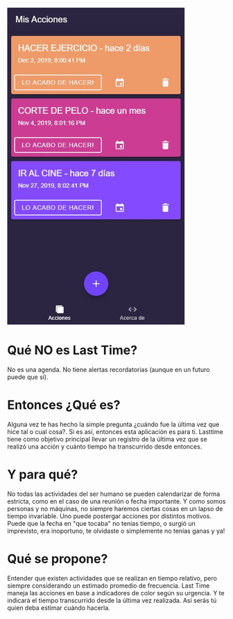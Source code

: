 
![App Screenshot](https://github.com/enrbriones/lasttime/blob/master/images/lasttime-screenshot-1.JPG?raw=true)

# Qué NO es Last Time?

No es una agenda.
No tiene alertas recordatorias (aunque en un futuro puede que sí).

# Entonces ¿Qué es?

Alguna vez te has hecho la simple pregunta ¿cuándo fue la última vez que hice tal o cual cosa?. Si es así, entonces esta aplicación es para ti.
Lasttime tiene como objetivo principal llevar un registro de la última vez que se realizó una acción y cuánto tiempo ha transcurrido desde entonces.

# Y para qué?

No todas las actividades del ser humano se pueden calendarizar de forma estricta, como en el caso de una reunión o fecha importante.
Y como somos personas y no máquinas, no siempre haremos ciertas cosas en un lapso de tiempo invariable. Uno puede postergar acciones por distintos motivos. Puede que la fecha en "que tocaba" no tenías tiempo, o surgió un imprevisto, era inoportuno, te olvidaste o simplemente no tenías ganas y ya!

# Qué se propone?

Entender que existen actividades que se realizan en tiempo relativo, pero siempre considerando un estimado promedio de frecuencia. Last Time maneja las acciones en base a indicadores de color según su urgencia. Y te indicará el tiempo transcurrido desde la última vez realizada. Así serás tú quien deba estimar cuándo hacerla.